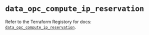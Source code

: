 # `data_opc_compute_ip_reservation`

Refer to the Terraform Registory for docs: [`data_opc_compute_ip_reservation`](https://www.terraform.io/docs/providers/opc/d/compute_ip_reservation).
